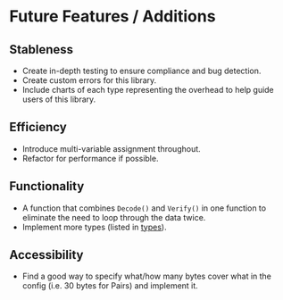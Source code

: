 # Future Features / Additions

## Stableness
 - Create in-depth testing to ensure compliance and bug detection.
 - Create custom errors for this library.
 - Include charts of each type representing the overhead to help guide users of this library.

## Efficiency
 - Introduce multi-variable assignment throughout.
 - Refactor for performance if possible.

## Functionality
 - A function that combines `Decode()` and `Verify()` in one function to eliminate the need to loop through the data twice.
 - Implement more types (listed in [types](https://github.com/justincpresley/go-cobs/blob/master/TYPES.md)).

## Accessibility
 - Find a good way to specify what/how many bytes cover what in the config (i.e. 30 bytes for Pairs) and implement it.